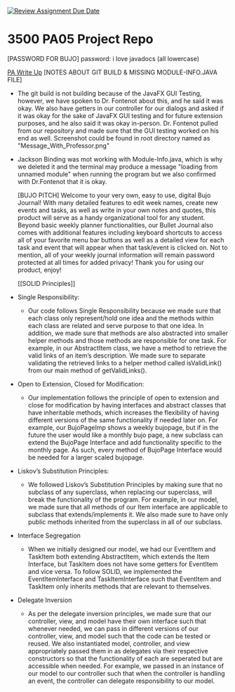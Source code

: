 [![Review Assignment Due Date](https://classroom.github.com/assets/deadline-readme-button-24ddc0f5d75046c5622901739e7c5dd533143b0c8e959d652212380cedb1ea36.svg)](https://classroom.github.com/a/x6ckGcN8)

# 3500 PA05 Project Repo

[PASSWORD FOR BUJO]
password: i love javadocs
(all lowercase)

[PA Write Up](https://markefontenot.notion.site/PA-05-8263d28a81a7473d8372c6579abd6481)
[NOTES ABOUT GIT BUILD & MISSING MODULE-INFO.JAVA FILE]

- The git build is not building because of the JavaFX GUI Testing, however, we have spoken to
  Dr. Fontenot about this, and he said it was okay. We also have getters in our controller for
  our dialogs and asked if it was okay for the sake of JavaFX GUI testing and for future extension
  purposes, and he also said it was okay in-person. Dr. Fontenot pulled from our repository and made sure
  that the GUI testing worked on his end as well. Screenshot could be found in root directory named as
  "Message_With_Professor.png"

- Jackson Binding was mot working with Module-Info.java, which is why we deleted it and the terminal
  may produce a message "loading from unnamed module" when running the program but we also confirmed with
  Dr.Fontenot that it is okay.

  [BUJO PITCH]
Welcome to your very own, easy to use, digital Bujo Journal! 
With many detailed features to edit week names, create new events and tasks, as well as write in your own notes and 
quotes, this product will serve as a handy organizational tool for any student. Beyond basic weekly planner 
functionalities, our Bullet Journal also comes with additional features including keyboard shortcuts to access all of 
your favorite menu bar buttons as well as a detailed view for each task and event that will appear when that task/event 
is clicked on. Not to mention, all of your weekly journal information will remain password protected at all times 
for added privacy! 
Thank you for using our product, enjoy!

  [[SOLID Principles]]
- Single Responsibility:
    - Our code follows Single Responsibility because we made sure that each class only represent/hold
      one idea and the methods within each class are related and serve purpose to that one idea. In addition,
      we made sure that methods are also abstracted into smaller helper methods and those methods are responsible
      for one task. For example, in our AbstractItem class, we have a method to retrieve the valid links of an item’s
      description. We made sure to separate validating the retrieved links to a helper method called isValidLink()
      from our main method of getValidLinks().
- Open to Extension, Closed for Modification:
    - Our implementation follows the principle of open to extension and close for modification by
      having interfaces and abstract classes that have inheritable methods, which increases the
      flexibility of having different versions of the same functionality if needed later on. For example,
      our BujoPageImp shows a weekly bujopage, but if in the future the user would like a monthly bujo page,
      a new subclass can extend the BujoPage Interface and add functionality specific to the monthly page.
      As such, every method of BujoPage Interface would be needed for a larger scaled bujopage.
- Liskov’s Substitution Principles:
    - We followed Liskov’s Substitution Principles by making sure that no subclass of any superclass, when
      replacing our superclass, will break the functionality of the program. For example, in our model, we
      made sure that all methods of our Item interface are applicable to subclass that extends/implements it.
      We also made sure to have only public methods inherited from the superclass in all of our subclass.
- Interface Segregation
    - When we initially designed our model, we had our EventItem and TaskItem both extending AbstractItem,
      which extends the Item Interface, but TaskItem does not have some getters for EventItem and vice versa.
      To follow SOLID, we implemented the EventItemInterface and TaskItemInterface such that EventItem and TaskItem
      only inherits methods that are relevant to themselves.
- Delegate Inversion
    - As per the delegate inversion principles, we made sure that our controller, view, and model have
      their own interface such that whenever needed, we can pass in different versions of our controller,
      view, and model such that the code can be tested or reused. We also instantiated model, controller,
      and view appropriately passed them in as delegates via their respective constructors so that the functionality
      of each are seperated but are accessible when needed. For example, we passed in an instance of our model
      to our controller such that when the controller is handling an event, the controller can delegate
      responsibility to our model.


